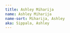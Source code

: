 ```yaml
---
title: Ashley Miharija
name: Ashley Miharija
name-sort: Miharija, Ashley
aka: Sippala, Ashley
---
```


